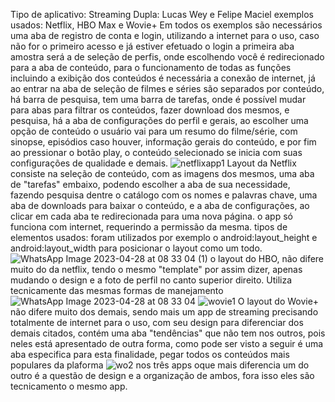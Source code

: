Tipo de aplicativo: Streaming
Dupla: Lucas Wey e Felipe Maciel
exemplos usados: Netflix, HBO Max e Wovie+
Em todos os exemplos são necessários uma aba de registro de conta e login, utilizando a internet para o uso, caso não for o primeiro acesso e já estiver efetuado o login a primeira aba amostra será a de seleção de perfis, onde escolhendo você é redirecionado para a aba de conteúdo, para o funcionamento de todas as funções incluindo a exibição dos conteúdos é necessária a conexão de internet, já ao entrar na aba de seleção de filmes e séries são separados por conteúdo, há barra de pesquisa, tem uma barra de tarefas, onde é possível mudar para abas para filtrar os conteúdos, fazer download dos mesmos, e pesquisa, há a aba de configurações do perfil e gerais, ao escolher uma opção de conteúdo o usuário vai para um resumo do filme/série, com sinopse, episódios caso houver, informação gerais do conteúdo, e por fim ao pressionar o botão play, o conteúdo selecionado se inicia com suas configurações de qualidade e demais. 
![netflixapp1](https://user-images.githubusercontent.com/101645516/235132426-f5c290a9-0b58-4053-907a-d7f356277c11.jpg)
Layout da Netflix consiste na seleção de conteúdo, com as imagens dos mesmos, uma aba de "tarefas" embaixo, podendo escolher a aba de sua necessidade, fazendo pesquisa dentre o catálogo com os nomes e palavras chave, uma aba de downloads para baixar o conteúdo, e a aba de configurações, ao clicar em cada aba te redirecionada para uma nova página.
o app só funciona com internet, requerindo a permissão da mesma.
tipos de elementos usados: foram utilizados por exemplo o android:layout_height e android:layout_width para posicionar o layout como um todo.
![WhatsApp Image 2023-04-28 at 08 33 04 (1)](https://user-images.githubusercontent.com/101645516/235137042-5f3b74aa-db68-46b3-8d40-8b1a1fe41afe.jpeg)
o layout do HBO, não difere muito do da netflix, tendo o mesmo "template" por assim dizer, apenas mudando o design e a foto de perfil no canto superior direito.
Utiliza tecnicamente das mesmas formas de manejamento ![WhatsApp Image 2023-04-28 at 08 33 04](https://user-images.githubusercontent.com/101645516/235137591-86e72f6c-d479-43f4-bd4f-47ceabe42173.jpeg)
![wovie1](https://user-images.githubusercontent.com/101645516/235278721-2ca76234-4535-4da0-9cd4-2956ac4a13a4.jpeg)
O layout do Wovie+ não difere muito dos demais, sendo mais um app de streaming precisando totalmente de internet para o uso, com seu design para diferenciar dos demais citados, contém uma aba "tendências" que não tem nos outros, pois neles está apresentado de outra forma, como pode ser visto a seguir é uma aba especifica para esta finalidade, pegar todos os conteúdos mais populares da plaforma
![wo2](https://user-images.githubusercontent.com/101645516/235278929-dabfc8bd-e35c-44d4-be94-237a6b6797cd.jpeg)
nos três apps oque mais diferencia um do outro é a questão de design e a organização de ambos, fora isso eles são tecnicamento o mesmo app.
